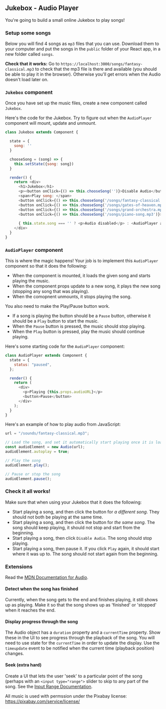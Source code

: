 ## Jukebox - Audio Player

You're going to build a small online Jukebox to play songs!

### Setup some songs

Below you will find 4 songs as `mp3` files that you can use. Download them to your computer and put the songs in the `public` folder of your React app, in a new folder called `songs`.

**Check that it works:** Go to `https://localhost:3000/songs/fantasy-classical.mp3` to check that the mp3 file is there and available (you should be able to play it in the browser). Otherwise you'll get errors when the Audio doesn't load later on.

### `Jukebox` component

Once you have set up the music files, create a new component called `Jukebox`.

Here's the code for the Jukebox. Try to figure out when the `AudioPlayer` component will mount, update and unmount.

```js
class Jukebox extends Component {

  state = {
    song: ''
  }

  chooseSong = (song) => {
    this.setState({song: song})
  }

  render() {
    return <div>
      <h1>Jukebox</h1>
      <p><button onClick={() => this.chooseSong('')}>Disable Audio</button></p>
      <span>Play song: </span>
      <button onClick={() => this.chooseSong('/songs/fantasy-classical.mp3')}>Fantasy Classical</button>
      <button onClick={() => this.chooseSong('/songs/gates-of-heaven.mp3')}>Gates of Heaven</button>
      <button onClick={() => this.chooseSong('/songs/grand-orchestra.mp3')}>Grand Orchestra</button>
      <button onClick={() => this.chooseSong('/songs/piano-song.mp3')}>Piano Song</button>
      
      { this.state.song === '' ? <p>Audio disabled</p> : <AudioPlayer audioURL={this.state.song}/> }
    </div>
  }
}
```

### `AudioPlayer` component

This is where the magic happens! Your job is to implement this `AudioPlayer` component so that it does the following:

- When the component is mounted, it loads the given song and starts playing the music.
- When the component props update to a new song, it plays the new song (stopping any song that was playing).
- When the comopnent unmounts, it stops playing the song.

You also need to make the Play/Pause button work.
 - If a song is playing the button should be a `Pause` button, otherwise it should be a `Play` button to start the music.
 - When the `Pause` button is pressed, the music should stop playing.
 - When the `Play` button is pressed, play the music should continue playing.

Here's some starting code for the `AudioPlayer` component:

```js
class AudioPlayer extends Component {
  state = {
    status: "paused",
  };

  render() {
    return (
      <div>
        <p>Playing {this.props.audioURL}</p>
        <button>Pause</button>
      </div>
    );
  }
}
```

Here's an example of how to play audio from JavaScript:
```js
url = "/sounds/fantasy-classical.mp3";

// Load the song, and set it automatically start playing once it is loaded.
const audioElement = new Audio(url);
audioElement.autoplay = true;

// Play the song
audioElement.play();

// Pause or stop the song
audioElement.pause();
```

### Check it all works!

Make sure that when using your Jukebox that it does the following:

- Start playing a song, and then click the button for _a different song_. They should not both be playing at the same time.
- Start playing a song, and then click the button for _the same song_. The song should keep playing, it should not stop and start from the beginning.
- Start playing a song, then click `Disable Audio`. The song should stop playing.
- Start playing a song, then pause it. If you click `Play` again, it should start where it was up to. The song should not start again from the beginning.

### Extensions

Read the [MDN Documentation for Audio](https://developer.mozilla.org/en-US/docs/Web/API/HTMLAudioElement/Audio).

#### Detect when the song has finished

Currently, when the song gets to the end and finishes playing, it still shows up as playing. Make it so that the song shows up as 'finished' or 'stopped' when it reaches the end.

#### Display progress through the song

The Audio object has a `duration` property and a `currentTime` property. Show these in the UI to see progress through the playback of the song. You will need to use state for the `currentTime` in order to update the display. Use the `timeupdate` event to be notified when the current time (playback position) changes.

#### Seek (extra hard)

Create a UI that lets the user 'seek' to a particular point of the song (perhaps with an `<input type="range">` slider to skip to any part of the song. See the [Input Range Documentation](https://developer.mozilla.org/en-US/docs/Web/HTML/Element/input/range).





All music is used with permssion under the Pixabay license: https://pixabay.com/service/license/
